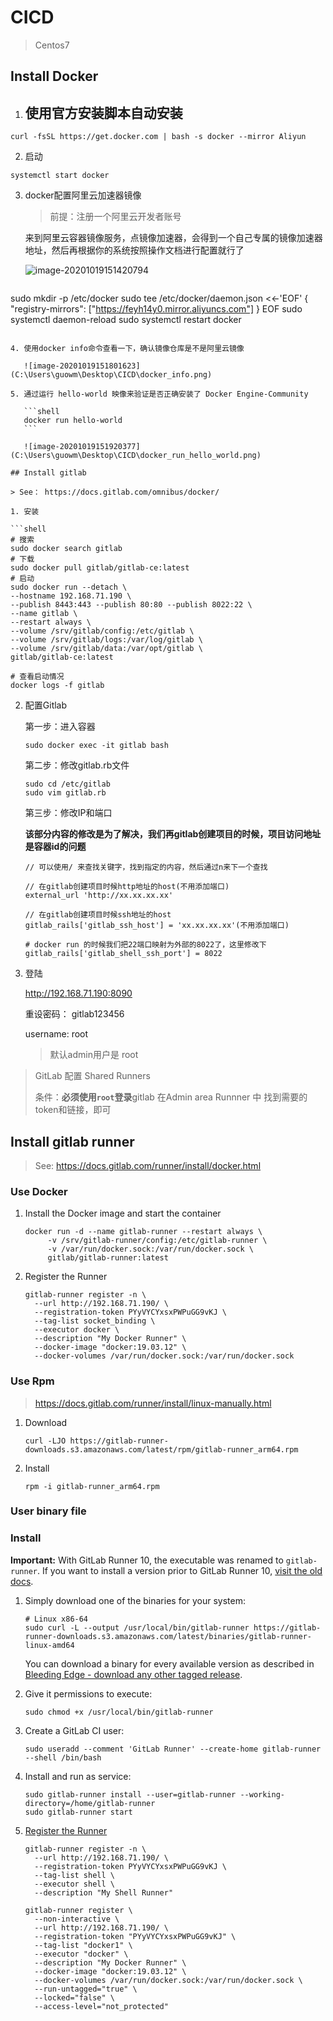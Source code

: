 # CICD

> Centos7

## Install Docker 

1. ## 使用官方安装脚本自动安装

```shell
curl -fsSL https://get.docker.com | bash -s docker --mirror Aliyun
```

2. 启动

```shell
systemctl start docker
```

3. docker配置阿里云加速器镜像

   > 前提：注册一个阿里云开发者账号

   来到阿里云容器镜像服务，点镜像加速器，会得到一个自己专属的镜像加速器地址，然后再根据你的系统按照操作文档进行配置就行了

   ![image-20201019151420794](C:\Users\guowm\Desktop\CICD\aliyun_mirror.png)
   
   ```shell
sudo mkdir -p /etc/docker
   sudo tee /etc/docker/daemon.json <<-'EOF'
   {
     "registry-mirrors": ["https://feyh14y0.mirror.aliyuncs.com"]
   }
   EOF
   sudo systemctl daemon-reload
   sudo systemctl restart docker
   ```
   
   4. 使用docker info命令查看一下，确认镜像仓库是不是阿里云镜像
   
      ![image-20201019151801623](C:\Users\guowm\Desktop\CICD\docker_info.png)
   
   5. 通过运行 hello-world 映像来验证是否正确安装了 Docker Engine-Community 
   
      ```shell
      docker run hello-world
      ```
   
      ![image-20201019151920377](C:\Users\guowm\Desktop\CICD\docker_run_hello_world.png)

## Install gitlab

> See： https://docs.gitlab.com/omnibus/docker/

1. 安装

```shell
# 搜索
sudo docker search gitlab
# 下载
sudo docker pull gitlab/gitlab-ce:latest
# 启动
sudo docker run --detach \
  --hostname 192.168.71.190 \
  --publish 8443:443 --publish 80:80 --publish 8022:22 \
  --name gitlab \
  --restart always \
  --volume /srv/gitlab/config:/etc/gitlab \
  --volume /srv/gitlab/logs:/var/log/gitlab \
  --volume /srv/gitlab/data:/var/opt/gitlab \
  gitlab/gitlab-ce:latest

# 查看启动情况 
docker logs -f gitlab
```

2. 配置Gitlab

   第一步：进入容器

   ```shell
   sudo docker exec -it gitlab bash
   ```

   第二步：修改gitlab.rb文件	

   ```shell
   sudo cd /etc/gitlab
   sudo vim gitlab.rb
   ```

   第三步：修改IP和端口

   **该部分内容的修改是为了解决，我们再gitlab创建项目的时候，项目访问地址是容器id的问题**

   ```shell
   // 可以使用/ 来查找关键字，找到指定的内容，然后通过n来下一个查找
   
   // 在gitlab创建项目时候http地址的host(不用添加端口)
   external_url 'http://xx.xx.xx.xx'
   
   // 在gitlab创建项目时候ssh地址的host
   gitlab_rails['gitlab_ssh_host'] = 'xx.xx.xx.xx'(不用添加端口)
   
   # docker run 的时候我们把22端口映射为外部的8022了，这里修改下
   gitlab_rails['gitlab_shell_ssh_port'] = 8022
   ```

   

3. 登陆

   http://192.168.71.190:8090

   重设密码： gitlab123456

   username:  root

   > 默认admin用户是 root





> GitLab 配置 Shared Runners
>
> 条件：**必须使用`root`登录**gitlab 在Admin area Runnner 中 找到需要的token和链接，即可

## Install gitlab runner

> See: https://docs.gitlab.com/runner/install/docker.html



### Use Docker

1. Install the Docker image and start the container

   ```shell
   docker run -d --name gitlab-runner --restart always \
        -v /srv/gitlab-runner/config:/etc/gitlab-runner \
        -v /var/run/docker.sock:/var/run/docker.sock \
        gitlab/gitlab-runner:latest
   ```

   

2. Register the Runner

   ```shell
   gitlab-runner register -n \
     --url http://192.168.71.190/ \
     --registration-token PYyVYCYxsxPWPuGG9vKJ \
     --tag-list socket_binding \
     --executor docker \
     --description "My Docker Runner" \
     --docker-image "docker:19.03.12" \
     --docker-volumes /var/run/docker.sock:/var/run/docker.sock
   ```

   

### Use Rpm

> https://docs.gitlab.com/runner/install/linux-manually.html

1. Download

   ```shell
   curl -LJO https://gitlab-runner-downloads.s3.amazonaws.com/latest/rpm/gitlab-runner_arm64.rpm
   ```

2. Install

   ```shell
   rpm -i gitlab-runner_arm64.rpm
   ```

   

### User binary file

### Install

**Important:** With GitLab Runner 10, the executable was renamed to `gitlab-runner`. If you want to install a version prior to GitLab Runner 10, [visit the old docs](https://docs.gitlab.com/runner/install/old.html).

1. Simply download one of the binaries for your system:

   ```
   # Linux x86-64
   sudo curl -L --output /usr/local/bin/gitlab-runner https://gitlab-runner-downloads.s3.amazonaws.com/latest/binaries/gitlab-runner-linux-amd64
   ```

   You can download a binary for every available version as described in [Bleeding Edge - download any other tagged release](https://docs.gitlab.com/runner/install/bleeding-edge.html#download-any-other-tagged-release).

2. Give it permissions to execute:

   ```
   sudo chmod +x /usr/local/bin/gitlab-runner
   ```

3. Create a GitLab CI user:

   ```
   sudo useradd --comment 'GitLab Runner' --create-home gitlab-runner --shell /bin/bash
   ```

4. Install and run as service:

   ```
   sudo gitlab-runner install --user=gitlab-runner --working-directory=/home/gitlab-runner
   sudo gitlab-runner start
   ```

5. [Register the Runner](https://docs.gitlab.com/runner/register/index.html)

   ```shell
   gitlab-runner register -n \
     --url http://192.168.71.190/ \
     --registration-token PYyVYCYxsxPWPuGG9vKJ \
     --tag-list shell \
     --executor shell \
     --description "My Shell Runner"
   ```

   ```shell
   gitlab-runner register \
     --non-interactive \
     --url http://192.168.71.190/ \
     --registration-token "PYyVYCYxsxPWPuGG9vKJ" \
     --tag-list "docker1" \
     --executor "docker" \
     --description "My Docker Runner" \
     --docker-image "docker:19.03.12" \
     --docker-volumes /var/run/docker.sock:/var/run/docker.sock \
     --run-untagged="true" \
     --locked="false" \
     --access-level="not_protected"
   ```

   



